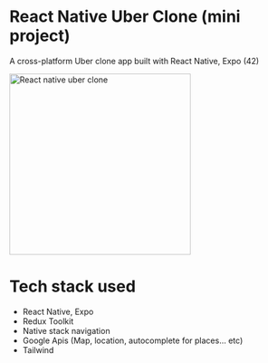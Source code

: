 # React Native Uber Clone (mini project)

A cross-platform Uber clone app built with React Native, Expo (42)

<img src="https://raw.githubusercontent.com/syedashar1/react-native-uber-clone/main/assets/screenshots/ezgif-7-2d01dc3b82b1.gif" alt="React native uber clone" width="320px"/>


# Tech stack used
- React Native, Expo
- Redux Toolkit
- Native stack navigation
- Google Apis (Map, location, autocomplete for places... etc)
- Tailwind

 


